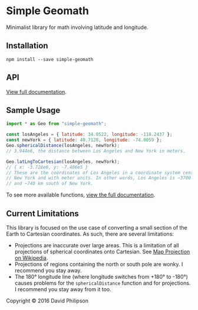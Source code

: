 # Simple Geomath

Minimalist library for math involving latitude and longitude.

## Installation

```
npm install --save simple-geomath
```

## API

[View full documentation](https://dphilipson.github.io/geomath).

## Sample Usage
``` javascript
import * as Geo from "simple-geomath";

const losAngeles = { latitude: 34.0522, longitude: -118.2437 };
const newYork = { latitude: 40.7128, longitude: -74.0059 };
Geo.sphericalDistance(losAngeles, newYork);
// 3.944e6, the distance between Los Angeles and New York in meters.

Geo.latLngToCartesian(losAngeles, newYork);
// { x: -3.728e6, y: -7.406e5 }
// These are the coordinates of Los Angeles in a coordinate system centered at
// New York and with meter units. In other words, Los Angeles is ~3700 km west
// and ~740 km south of New York.
```
To see more available functions,
[view the full documentation](https://dphilipson.github.io/geomath).

## Current Limitations

This library is focused on the use case of converting a small section of the
Earth to Cartesian coordinates. As such, there are several limitations:

* Projections are inaccurate over large areas. This is a limitation of all
  projections of spherical coordinates onto Cartesian. See
  [Map Projection on Wikipedia](https://en.wikipedia.org/wiki/Map_projection).
* Projections of regions containing the north or south pole are wonky. I
  recommend you stay away.
* The 180° longitude line (where longitude switches from +180° to -180°) causes
  problems for the `sphericalDistance` function and for projections. I recommend
  you stay away from it too.

Copyright © 2016 David Philipson
